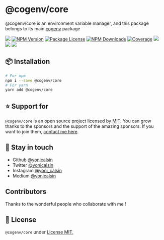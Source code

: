 # @cogenv/core

@cogenv/core is an environment variable manager, and this package belongs to its main [cogenv](http://github.com/yonicalsin/cogenv) package

<a href="https://github.com/yonicalsin/@cogenv/core"><img src="https://img.shields.io/spiget/stars/1000?color=brightgreen&label=Star&logo=github" /></a>
<a href="https://www.npmjs.com/@cogenv/core" target="_blank">
<img src="https://img.shields.io/npm/v/@cogenv/core" alt="NPM Version" /></a>
<a href="https://www.npmjs.com/@cogenv/core" target="_blank">
<img src="https://img.shields.io/npm/l/@cogenv/core" alt="Package License" /></a>
<a href="https://www.npmjs.com/@cogenv/core" target="_blank">
<img src="https://img.shields.io/npm/dm/@cogenv/core" alt="NPM Downloads" /></a>
<a href="https://github.com/yonicalsin/@cogenv/core" target="_blank">
<img src="https://s3.amazonaws.com/assets.coveralls.io/badges/coveralls_95.svg" alt="Coverage" /></a>
<a href="https://github.com/yonicalsin/@cogenv/core"><img src="https://img.shields.io/badge/Github%20Page-@cogenv/core-yellow?style=flat-square&logo=github" /></a>
<a href="https://github.com/yonicalsin"><img src="https://img.shields.io/badge/Author-Yoni%20Calsin-blueviolet?style=flat-square&logo=appveyor" /></a>
<a href="https://twitter.com/yonicalsin" target="_blank">
<img src="https://img.shields.io/twitter/follow/yonicalsin.svg?style=social&label=Follow"></a>

## 📦 Installation

```bash
# For npm
npm i --save @cogenv/core
# For yarn
yarn add @cogenv/core
```

## ⭐ Support for

`@cogenv/core` is an open source project licensed by [MIT](LICENSE). You can grow thanks to the sponsors and the support of the amazing sponsors. If you want to join them, [contact me here](mailto:helloyonicb@gmail.com).

## 🎩 Stay in touch

-  Github [@yonicalsin](https://github.com/yonicalsin)
-  Twitter [@yonicalsin](https://twitter.com/yonicalsin)
-  Instagram [@yoni_calsin](https://instagram.com/yoni_calsin)
-  Medium [@yonicalsin](https://medium.com/yonicalsin)

## Contributors

Thanks to the wonderful people who collaborate with me !

## 📜 License

`@cogenv/core` under [License MIT.](LICENSE)

